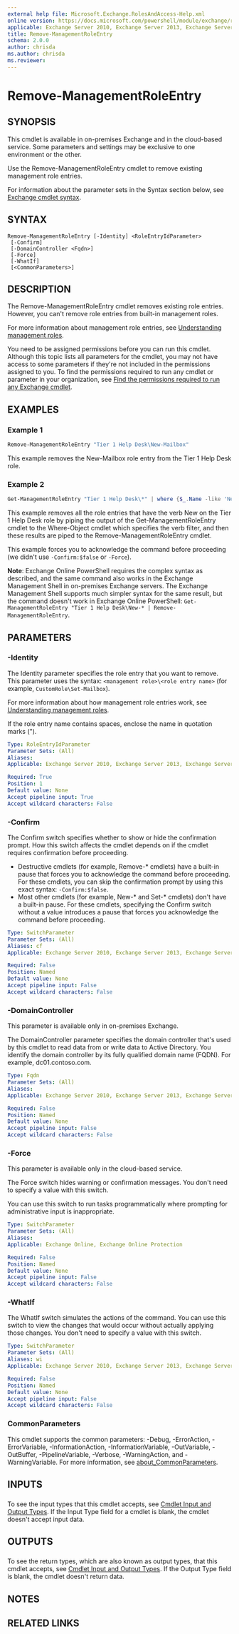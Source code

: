 ```yaml
---
external help file: Microsoft.Exchange.RolesAndAccess-Help.xml
online version: https://docs.microsoft.com/powershell/module/exchange/remove-managementroleentry
applicable: Exchange Server 2010, Exchange Server 2013, Exchange Server 2016, Exchange Server 2019, Exchange Online, Exchange Online Protection
title: Remove-ManagementRoleEntry
schema: 2.0.0
author: chrisda
ms.author: chrisda
ms.reviewer:
---
```


# Remove-ManagementRoleEntry

## SYNOPSIS
This cmdlet is available in on-premises Exchange and in the cloud-based service. Some parameters and settings may be exclusive to one environment or the other.

Use the Remove-ManagementRoleEntry cmdlet to remove existing management role entries.

For information about the parameter sets in the Syntax section below, see [Exchange cmdlet syntax](https://docs.microsoft.com/powershell/exchange/exchange-cmdlet-syntax).

## SYNTAX

```
Remove-ManagementRoleEntry [-Identity] <RoleEntryIdParameter>
 [-Confirm]
 [-DomainController <Fqdn>]
 [-Force]
 [-WhatIf]
 [<CommonParameters>]
```

## DESCRIPTION
The Remove-ManagementRoleEntry cmdlet removes existing role entries. However, you can't remove role entries from built-in management roles.

For more information about management role entries, see [Understanding management roles](https://docs.microsoft.com/exchange/understanding-management-roles-exchange-2013-help).

You need to be assigned permissions before you can run this cmdlet. Although this topic lists all parameters for the cmdlet, you may not have access to some parameters if they're not included in the permissions assigned to you. To find the permissions required to run any cmdlet or parameter in your organization, see [Find the permissions required to run any Exchange cmdlet](https://docs.microsoft.com/powershell/exchange/find-exchange-cmdlet-permissions).

## EXAMPLES

### Example 1
```powershell
Remove-ManagementRoleEntry "Tier 1 Help Desk\New-Mailbox"
```

This example removes the New-Mailbox role entry from the Tier 1 Help Desk role.

### Example 2
```powershell
Get-ManagementRoleEntry "Tier 1 Help Desk\*" | where {$_.Name -like 'New-*'} | foreach {Remove-ManagementRoleEntry -Identity "$($_.id)\$($_.name)"}
```

This example removes all the role entries that have the verb New on the Tier 1 Help Desk role by piping the output of the Get-ManagementRoleEntry cmdlet to the Where-Object cmdlet which specifies the verb filter, and then these results are piped to the Remove-ManagementRoleEntry cmdlet.

This example forces you to acknowledge the command before proceeding (we didn't use `-Confirm:$false` or `-Force`).

**Note**: Exchange Online PowerShell requires the complex syntax as described, and the same command also works in the Exchange Management Shell in on-premises Exchange servers. The Exchange Management Shell supports much simpler syntax for the same result, but the command doesn't work in Exchange Online PowerShell: `Get-ManagementRoleEntry "Tier 1 Help Desk\New-* | Remove-ManagementRoleEntry`.

## PARAMETERS

### -Identity
The Identity parameter specifies the role entry that you want to remove. This parameter uses the syntax: `<management role>\<role entry name>` (for example, `CustomRole\Set-Mailbox`).

For more information about how management role entries work, see [Understanding management roles](https://docs.microsoft.com/exchange/understanding-management-roles-exchange-2013-help).

If the role entry name contains spaces, enclose the name in quotation marks (").

```yaml
Type: RoleEntryIdParameter
Parameter Sets: (All)
Aliases:
Applicable: Exchange Server 2010, Exchange Server 2013, Exchange Server 2016, Exchange Server 2019, Exchange Online, Exchange Online Protection

Required: True
Position: 1
Default value: None
Accept pipeline input: True
Accept wildcard characters: False
```

### -Confirm
The Confirm switch specifies whether to show or hide the confirmation prompt. How this switch affects the cmdlet depends on if the cmdlet requires confirmation before proceeding.

- Destructive cmdlets (for example, Remove-\* cmdlets) have a built-in pause that forces you to acknowledge the command before proceeding. For these cmdlets, you can skip the confirmation prompt by using this exact syntax: `-Confirm:$false`.
- Most other cmdlets (for example, New-\* and Set-\* cmdlets) don't have a built-in pause. For these cmdlets, specifying the Confirm switch without a value introduces a pause that forces you acknowledge the command before proceeding.

```yaml
Type: SwitchParameter
Parameter Sets: (All)
Aliases: cf
Applicable: Exchange Server 2010, Exchange Server 2013, Exchange Server 2016, Exchange Server 2019, Exchange Online, Exchange Online Protection

Required: False
Position: Named
Default value: None
Accept pipeline input: False
Accept wildcard characters: False
```

### -DomainController
This parameter is available only in on-premises Exchange.

The DomainController parameter specifies the domain controller that's used by this cmdlet to read data from or write data to Active Directory. You identify the domain controller by its fully qualified domain name (FQDN). For example, dc01.contoso.com.

```yaml
Type: Fqdn
Parameter Sets: (All)
Aliases:
Applicable: Exchange Server 2010, Exchange Server 2013, Exchange Server 2016, Exchange Server 2019

Required: False
Position: Named
Default value: None
Accept pipeline input: False
Accept wildcard characters: False
```

### -Force
This parameter is available only in the cloud-based service.

The Force switch hides warning or confirmation messages. You don't need to specify a value with this switch.

You can use this switch to run tasks programmatically where prompting for administrative input is inappropriate.

```yaml
Type: SwitchParameter
Parameter Sets: (All)
Aliases:
Applicable: Exchange Online, Exchange Online Protection

Required: False
Position: Named
Default value: None
Accept pipeline input: False
Accept wildcard characters: False
```

### -WhatIf
The WhatIf switch simulates the actions of the command. You can use this switch to view the changes that would occur without actually applying those changes. You don't need to specify a value with this switch.

```yaml
Type: SwitchParameter
Parameter Sets: (All)
Aliases: wi
Applicable: Exchange Server 2010, Exchange Server 2013, Exchange Server 2016, Exchange Server 2019, Exchange Online, Exchange Online Protection

Required: False
Position: Named
Default value: None
Accept pipeline input: False
Accept wildcard characters: False
```

### CommonParameters
This cmdlet supports the common parameters: -Debug, -ErrorAction, -ErrorVariable, -InformationAction, -InformationVariable, -OutVariable, -OutBuffer, -PipelineVariable, -Verbose, -WarningAction, and -WarningVariable. For more information, see [about_CommonParameters](https://go.microsoft.com/fwlink/p/?LinkID=113216).

## INPUTS

###  
To see the input types that this cmdlet accepts, see [Cmdlet Input and Output Types](https://go.microsoft.com/fwlink/p/?LinkId=616387). If the Input Type field for a cmdlet is blank, the cmdlet doesn't accept input data.

## OUTPUTS

###  
To see the return types, which are also known as output types, that this cmdlet accepts, see [Cmdlet Input and Output Types](https://go.microsoft.com/fwlink/p/?LinkId=616387). If the Output Type field is blank, the cmdlet doesn't return data.

## NOTES

## RELATED LINKS
